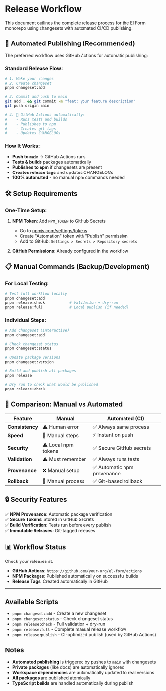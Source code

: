 # Release Workflow

This document outlines the complete release process for the El Form monorepo using changesets with automated CI/CD publishing.

## 🚀 **Automated Publishing (Recommended)**

The preferred workflow uses GitHub Actions for automatic publishing:

### **Standard Release Flow:**

```bash
# 1. Make your changes
# 2. Create changeset
pnpm changeset:add

# 3. Commit and push to main
git add . && git commit -m "feat: your feature description"
git push origin main

# 4. 🎉 GitHub Actions automatically:
#    - Runs tests and builds
#    - Publishes to npm
#    - Creates git tags
#    - Updates CHANGELOGs
```

### **How It Works:**

- **Push to `main`** → GitHub Actions runs
- **Tests & builds** packages automatically
- **Publishes to npm** if changesets are present
- **Creates release tags** and updates CHANGELOGs
- **100% automated** - no manual npm commands needed!

## 🛠️ **Setup Requirements**

### **One-Time Setup:**

1. **NPM Token**: Add `NPM_TOKEN` to GitHub Secrets

   - Go to [npmjs.com/settings/tokens](https://www.npmjs.com/settings/tokens)
   - Create "Automation" token with "Publish" permission
   - Add to GitHub: `Settings > Secrets > Repository secrets`

2. **GitHub Permissions**: Already configured in the workflow

## 📋 **Manual Commands (Backup/Development)**

### **For Local Testing:**

```bash
# Test full workflow locally
pnpm changeset:add
pnpm release:check           # Validation + dry-run
pnpm release:full            # Local publish (if needed)
```

### **Individual Steps:**

```bash
# Add changeset (interactive)
pnpm changeset:add

# Check changeset status
pnpm changeset:status

# Update package versions
pnpm changeset:version

# Build and publish all packages
pnpm release

# Dry run to check what would be published
pnpm release:check
```

## 🎯 **Comparison: Manual vs Automated**

| Feature         | Manual              | Automated (CI)              |
| --------------- | ------------------- | --------------------------- |
| **Consistency** | ⚠️ Human error      | ✅ Always same process      |
| **Speed**       | 🐌 Manual steps     | ⚡ Instant on push          |
| **Security**    | ⚠️ Local npm tokens | ✅ Secure GitHub secrets    |
| **Validation**  | ⚠️ Must remember    | ✅ Always runs tests        |
| **Provenance**  | ❌ Manual setup     | ✅ Automatic npm provenance |
| **Rollback**    | 🔧 Manual process   | ✅ Git-based rollback       |

## 🔒 **Security Features**

✅ **NPM Provenance**: Automatic package verification  
✅ **Secure Tokens**: Stored in GitHub Secrets  
✅ **Build Verification**: Tests run before every publish  
✅ **Immutable Releases**: Git-tagged releases

## 📊 **Workflow Status**

Check your releases at:

- **GitHub Actions**: `https://github.com/your-org/el-form/actions`
- **NPM Packages**: Published automatically on successful builds
- **Release Tags**: Created automatically in GitHub

---

## Available Scripts

- `pnpm changeset:add` - Create a new changeset
- `pnpm changeset:status` - Check changeset status
- `pnpm release:check` - Full validation + dry-run
- `pnpm release:full` - Complete manual release workflow
- `pnpm release:publish` - CI-optimized publish (used by GitHub Actions)

## Notes

- **Automated publishing** is triggered by pushes to `main` with changesets
- **Private packages** (like docs) are automatically ignored
- **Workspace dependencies** are automatically updated to real versions
- **All packages** are published atomically
- **TypeScript builds** are handled automatically during publish
